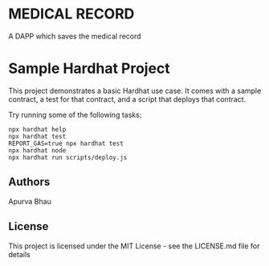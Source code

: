 # MEDICAL RECORD 
A DAPP which saves the medical record


# Sample Hardhat Project

This project demonstrates a basic Hardhat use case. It comes with a sample contract, a test for that contract, and a script that deploys that contract.

Try running some of the following tasks:

```shell
npx hardhat help
npx hardhat test
REPORT_GAS=true npx hardhat test
npx hardhat node
npx hardhat run scripts/deploy.js
```
## Authors
Apurva Bhau


## License

This project is licensed under the MIT License - see the LICENSE.md file for details

